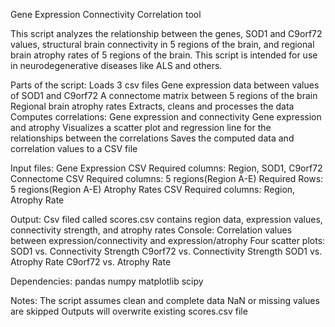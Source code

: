 Gene Expression Connectivity Correlation tool

This script analyzes the relationship between the genes, SOD1 and C9orf72 values, structural brain connectivity in 5 regions of the brain, and regional brain atrophy rates of 5 regions of the brain.
This script is intended for use in neurodegenerative diseases like ALS and others. 

Parts of the script:
  Loads 3 csv files
    Gene expression data between values of SOD1 and C9orf72
    A connectome matrix between 5 regions of the brain
    Regional brain atrophy rates
  Extracts, cleans and processes the data
  Computes correlations:
    Gene expression and connectivity
    Gene expression and atrophy
  Visualizes a scatter plot and regression line for the relationships between the correlations
  Saves the computed data and correlation values to a CSV file

Input files:
  Gene Expression CSV
      Required columns: Region, SOD1, C9orf72
  Connectome CSV
      Required columns: 5 regions(Region A-E)
      Required Rows: 5 regions(Region A-E)
  Atrophy Rates CSV
      Required columns: Region, Atrophy Rate

Output:
  Csv filed called scores.csv contains region data, expression values, connectivity strength, and atrophy rates
  Console:
    Correlation values between expression/connectivity and expression/atrophy
  Four scatter plots:
    SOD1 vs. Connectivity Strength
    C9orf72 vs. Connectivity Strength
    SOD1 vs. Atrophy Rate
    C9orf72 vs. Atrophy Rate

Dependencies:
  pandas numpy matplotlib scipy

Notes:
    The script assumes clean and complete data
    NaN or missing values are skipped
    Outputs will overwrite existing scores.csv file
